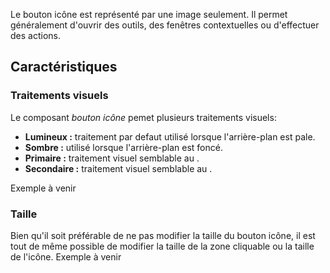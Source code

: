 Le bouton icône est représenté par une image seulement. Il permet généralement d'ouvrir des outils, des fenêtres contextuelles ou d'effectuer des actions.

## Caractéristiques
### Traitements visuels
Le composant *bouton icône* pemet plusieurs traitements visuels:
* **Lumineux&nbsp;:** traitement par defaut utilisé lorsque l'arrière-plan est pale.
* **Sombre&nbsp;:** utilisé lorsque l'arrière-plan est foncé.
* **Primaire&nbsp;:** traitement visuel semblable au <modul-go name="m-button"></modul-go>.
* **Secondaire&nbsp;:** traitement visuel semblable au <modul-go name="m-button"></modul-go>.

<m-message class="m-u--margin-top" skin="light" state="information">Exemple à venir</m-message>

### Taille
Bien qu'il soit préférable de ne pas modifier la taille du bouton icône, il est tout de même possible de modifier la taille de la zone cliquable ou la taille de l'icône.
<m-message class="m-u--margin-top" skin="light" state="information">Exemple à venir</m-message>